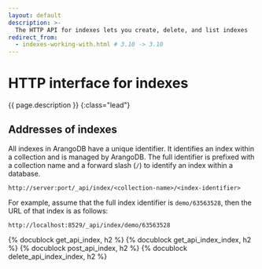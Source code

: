 ```yaml
---
layout: default
description: >-
  The HTTP API for indexes lets you create, delete, and list indexes
redirect_from:
  - indexes-working-with.html # 3.10 -> 3.10
---
```

# HTTP interface for indexes

{{ page.description }}
{:class="lead"}

## Addresses of indexes

All indexes in ArangoDB have a unique identifier. It identifies an
index within a collection and is managed by ArangoDB. The full identifier
is prefixed with a collection name and a forward slash (`/`) to identify an
index within a database.

```
http://server:port/_api/index/<collection-name>/<index-identifier>
```

For example, assume that the full index identifier is `demo/63563528`, then the
URL of that index is as follows:

```
http://localhost:8529/_api/index/demo/63563528
```

{% docublock get_api_index, h2 %}
{% docublock get_api_index_index, h2 %}
{% docublock post_api_index, h2 %}
{% docublock delete_api_index_index, h2 %}
